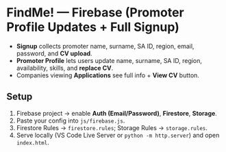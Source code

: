 
# FindMe! — Firebase (Promoter Profile Updates + Full Signup)
- **Signup** collects promoter name, surname, SA ID, region, email, password, and **CV upload**.
- **Promoter Profile** lets users update name, surname, SA ID, region, availability, skills, and **replace CV**.
- Companies viewing **Applications** see full info + **View CV** button.

## Setup
1) Firebase project → enable **Auth (Email/Password)**, **Firestore**, **Storage**.
2) Paste your config into `js/firebase.js`.
3) Firestore Rules → `firestore.rules`; Storage Rules → `storage.rules`.
4) Serve locally (VS Code Live Server or `python -m http.server`) and open `index.html`.
